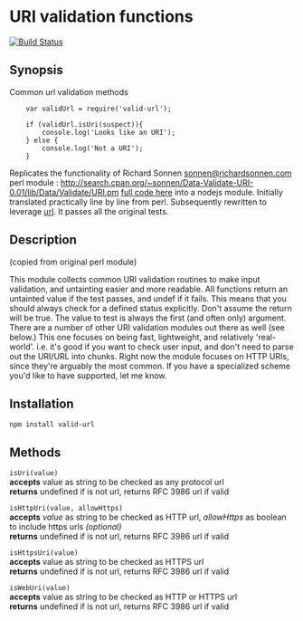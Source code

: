 URI validation functions
==
[![Build Status](https://travis-ci.org/ogt/valid-url.png)](https://travis-ci.org/ogt/valid-url)

## Synopsis

Common url validation methods 
```
    var validUrl = require('valid-url');
  
    if (validUrl.isUri(suspect)){
        console.log('Looks like an URI');
    } else {
        console.log('Not a URI');
    }
```

Replicates the functionality of Richard Sonnen <sonnen@richardsonnen.com> perl module :
http://search.cpan.org/~sonnen/Data-Validate-URI-0.01/lib/Data/Validate/URI.pm [full code here](http://anonscm.debian.org/gitweb/?p=users/dom/libdata-validate-uri-perl.git)
into a nodejs module. Initially translated practically line by line from perl. Subsequently rewritten to leverage [url](http://nodejs.org/api/url.html).
It passes all the original tests.

## Description

(copied from original perl module)

This module collects common URI validation routines to make input validation, and untainting easier and more readable.
All functions return an untainted value if the test passes, and undef if it fails. This means that you should always check for a defined status explicitly. Don't assume the return will be true.
The value to test is always the first (and often only) argument.
There are a number of other URI validation modules out there as well (see below.) This one focuses on being fast, lightweight, and relatively 'real-world'. i.e. it's good if you want to check user input, and don't need to parse out the URI/URL into chunks.
Right now the module focuses on HTTP URIs, since they're arguably the most common. If you have a specialized scheme you'd like to have supported, let me know.

## Installation 

```
npm install valid-url
```

## Methods

 `
 isUri(value)
 `  
 **accepts** value as string to be checked as any protocol url  
 **returns** undefined if is not url, returns RFC 3986 url if valid

 `
 isHttpUri(value, allowHttps)
 `  
 **accepts** *value* as string to be checked as HTTP url, *allowHttps* as boolean to include https urls *(optional)*  
 **returns** undefined if is not url, returns RFC 3986 url if valid  

 `
 isHttpsUri(value)
 `  
 **accepts** value as string to be checked as HTTPS url  
 **returns** undefined if is not url, returns RFC 3986 url if valid  
 
 `
 isWebUri(value)
 `  
 **accepts** value as string to be checked as HTTP or HTTPS url  
 **returns** undefined if is not url, returns RFC 3986 url if valid  
